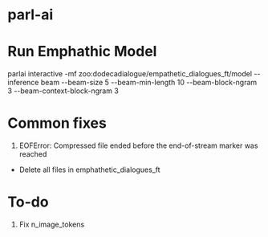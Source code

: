 # parl-ai

# Run Emphathic Model
parlai interactive -mf zoo:dodecadialogue/empathetic_dialogues_ft/model --inference beam --beam-size 5 --beam-min-length 10 --beam-block-ngram 3 --beam-context-block-ngram 3

# Common fixes

1. EOFError: Compressed file ended before the end-of-stream marker was reached
- Delete all files in emphathetic_dialogues_ft

# To-do
1. Fix n_image_tokens